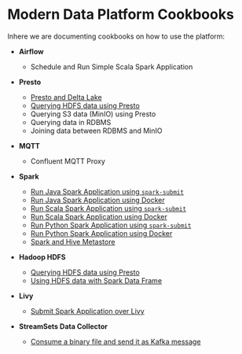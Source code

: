 # Modern Data Platform Cookbooks

Inhere we are documenting cookbooks on how to use the platform:

 * **Airflow**
   * Schedule and Run Simple Scala Spark Application

 * **Presto**
   * [Presto and Delta Lake](./doc/delta-lake-and-presto/)
   * [Querying HDFS data using Presto](./doc/querying-hdfs-with-presto/)
   * Querying S3 data (MinIO) using Presto
   * Querying data in RDBMS
   * Joining data between RDBMS and MinIO

 * **MQTT**
   * Confluent MQTT Proxy 

 * **Spark**
   * [Run Java Spark Application using `spark-submit`](./doc/run-spark-simple-app-java-submit)
   * [Run Java Spark Application using Docker](./doc/run-spark-simple-app-java-docker)
   * [Run Scala Spark Application using `spark-submit`](./doc/run-spark-simple-app-scala-submit)
   * [Run Scala Spark Application using Docker](./doc/run-spark-simple-app-scala-docker)
   * [Run Python Spark Application using `spark-submit`](./doc/run-spark-simple-app-python-submit)
   * [Run Python Spark Application using Docker](./doc/run-spark-simple-app-python-docker)   
   * [Spark and Hive Metastore](./doc/spark-and-hive-metastore/)

 * **Hadoop HDFS**
   * [Querying HDFS data using Presto](./doc/querying-hdfs-with-presto/)
   * [Using HDFS data with Spark Data Frame](./doc/using-hdfs-with-spark/)
 
 * **Livy**
   * [Submit Spark Application over Livy](./doc/run-spark-simple-app-scala-livy)

 * **StreamSets Data Collector**
   * [Consume a binary file and send it as Kafka message](./doc/streamsets-binary-file-to-kafka) 